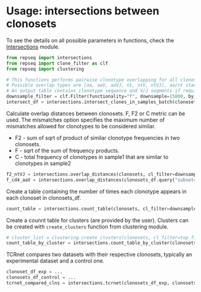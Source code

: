 # Usage: intersections between clonosets

To see the details on all possible parameters in functions, check the [Intersections](functions.md#intersections) module.
    
```py
from repseq import intersections
from repseq import clone_filter as clf
from repseq import clustering

# This functions performs pairwise clonotype overlapping for all clonosets.
# Possible overlap types are [aa, aaV, aaVJ, nt, ntV, ntVJ], aa/nt stands for an amino acid or nucleotide sequence, and V/J/VJ denote a segment type. 
# An output table contains clonotype sequence and V/J segments if required, overlapping clonotypes for each pair, and clonosets they belong to.
downsample_filter = clf.Filter(functionality="f", downsample=15000, by_umi=True, seed=100)
intersect_df = intersections.intersect_clones_in_samples_batch(clonosets_df, cl_filter=downsample_filter, overlap_type="aaV", by_freq=True)
```

Calculate overlap distances between clonosets. F, F2 or C metric can be used. The mismatches option specifies the maximum number of mismatches allowed for clonotypes to be considered similar.
* F2 - sum of sqrt of product of similar clonotype frequencies in two clonosets. 
* F - sqrt of the sum of frequency products. 
* C - total frequency of clonotypes in sample1 that are similar to clonotypes in sample2

```py
f2_ntVJ = intersections.overlap_distances(clonosets, cl_filter=downsample_filter, overlap_type="ntVJ", mismatches=0, metric="F2")
f_cd4_aaV = intersections.overlap_distances(clonosets_df.query("subset=='nCD4'"), cl_filter=downsample_filter, overlap_type="aaV", mismatches=0, metric="F")
```

Create a table containing the number of times each clonotype appears in each clonoset in clonosets_df.

```py
count_table = intersections.count_table(clonosets, cl_filter=downsample_filter, overlap_type="aaV", mismatches=0)
```

Create a counnt table for clusters (are provided by the user). Clusters can be created with `create_clusters` function from clustering module. 

```py
# cluster_list = clustering.create_clusters(clonosets, cl_filter=top_filter, mismatches=1, overlap_type="aaV", igh=False, tcrdist_radius=None, count_by_freq=True)
count_table_by_cluster = intersections.count_table_by_cluster(clonosets_df, clusters_list, cl_filter=downsample_filter, overlap_type="aaV", mismatches=1)
```

TCRnet compares two datasets with their respective clonosets, typically an experimental dataset and a control one. 

```py
clonoset_df_exp = ...
clonosets_df_control = ...
tcrnet_compared_clns = intersections.tcrnet(clonosets_df_exp, clonosets_df_control, cl_filter=downsampling, overlap_type="aaVJ", mismatches=1)
```